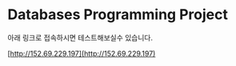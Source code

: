 # Databases Programming Project

아래 링크로 접속하시면 테스트해보실수 있습니다.
 
[http://152.69.229.197](http://152.69.229.197) 
